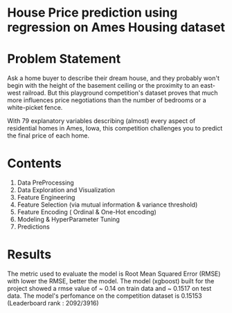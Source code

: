# House Price prediction using regression on Ames Housing dataset




# Problem Statement

Ask a home buyer to describe their dream house, and they probably won't begin with the height of the basement ceiling or the proximity to an east-west railroad. But this playground competition's dataset proves that much more influences price negotiations than the number of bedrooms or a white-picket fence.

With 79 explanatory variables describing (almost) every aspect of residential homes in Ames, Iowa, this competition challenges you to predict the final price of each home.

# Contents

1. Data PreProcessing
2. Data Exploration and Visualization
3. Feature Engineering
4. Feature Selection (via mutual information & variance threshold)
5. Feature Encoding ( Ordinal & One-Hot encoding)
6. Modeling & HyperParameter Tuning
7. Predictions

# Results

The metric used to evaluate the model is Root Mean Squared Error (RMSE) with lower the RMSE, better the model. The model (xgboost) built for the project showed a rmse value of ~ 0.14 on train data and ~ 0.1517 on test data. The model's perfomance on the competition dataset is 0.15153 (Leaderboard rank : 2092/3916)

